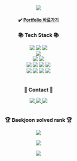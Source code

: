 <div align="center">
  <img src="https://capsule-render.vercel.app/api?type=waving&color=auto&height=200&section=header&text=Dahyun%20Ko's%20GitHub!&fontSize=45" />
</div>

<div align="center">
  <h4>✔️ <a href="https://dahyunko.github.io/">Portfolio 바로가기</a></h4>
</div>

<div align="center">
  <h3>📚 Tech Stack 📚</h3>
</div>

<div align="center">

  <!-- Language -->
  <img src="https://img.shields.io/badge/Java-007396?style=flat&logo=java&logoColor=white" />
  <img src="https://img.shields.io/badge/JavaScript-F7DF1E?style=flat&logo=javascript&logoColor=white" />
  <img src="https://img.shields.io/badge/SQL-4479A1?style=flat&logo=mysql&logoColor=white" />

  <br/>

  <!-- Framework -->
  <img src="https://img.shields.io/badge/Spring%20Boot-6DB33F?style=flat&logo=springboot&logoColor=white" />

  <br/>

  <!-- Database -->
  <img src="https://img.shields.io/badge/MySQL-4479A1?style=flat&logo=mysql&logoColor=white" />
  <img src="https://img.shields.io/badge/Oracle-F80000?style=flat&logo=oracle&logoColor=white" />

  <br/>

  <!-- Tools & Platform -->
  <img src="https://img.shields.io/badge/AWS-232F3E?style=flat&logo=amazonaws&logoColor=white" />
  <img src="https://img.shields.io/badge/Docker-2496ED?style=flat&logo=docker&logoColor=white" />
  <img src="https://img.shields.io/badge/GitHub/GitLab-181717?style=flat&logo=gitlab&logoColor=white" />
  <img src="https://img.shields.io/badge/Elasticsearch-005571?style=flat&logo=elasticsearch&logoColor=white" />

  <br/>

  <!-- Frontend -->
  <img src="https://img.shields.io/badge/jQuery-0769AD?style=flat&logo=jquery&logoColor=white" />
  <img src="https://img.shields.io/badge/HTML5-E34F26?style=flat&logo=html5&logoColor=white" />
  <img src="https://img.shields.io/badge/CSS3-1572B6?style=flat&logo=css3&logoColor=white" />
  <img src="https://img.shields.io/badge/React-61DAFB?style=flat&logo=react&logoColor=black" />
</div>

<br/>

<div align="center">
  <h3>🎨 Contact 🎨</h3>
  <a href="mailto:kdhgby@naver.com">
    <img src="https://img.shields.io/badge/NMail-30B980?style=flat&logo=Minutemailer&logoColor=white" />
  </a>
  <a href="https://github.com/dahyunko">
    <img src="https://img.shields.io/badge/GitHub-181717?style=flat&logo=github&logoColor=white" />
  </a>
  <a href="https://www.notion.so/531c4a6285074ba9b9dccbda1ac2b81a?pvs=4">
    <img src="https://img.shields.io/badge/Notion-000000?style=flat&logo=notion&logoColor=white" />
  </a>
</div>

<br/>

<div align="center">
  <h3>🏆 Baekjoon solved rank 🏆</h3>
  <a href="https://solved.ac/kdhgby">
    <img src="http://mazassumnida.wtf/api/mini/generate_badge?boj=kdhgby" />
  </a>
</div>

<br/>

<div align="center">
  <img src="https://github-readme-stats.vercel.app/api?username=dahyunko&show_icons=true" />
</div>

<br/>

<div align="center">
  <img src="https://capsule-render.vercel.app/api?type=waving&color=auto&height=200&section=footer&fontSize=50" />
</div>
